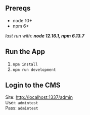 ## Prereqs

- node 10+
- npm 6+

_last run with: **node 12.16.1, npm 6.13.7**_

## Run the App

1. `npm install`
2. `npm run development`

## Login to the CMS
Site: [http://localhost:1337/admin](http://localhost:1337/admin)  
User: `admintest`  
Pass: `admintest`  
